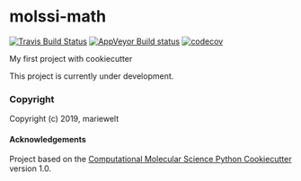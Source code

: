 molssi-math
==============================
[//]: # (Badges)
[![Travis Build Status](https://travis-ci.org/REPLACE_WITH_OWNER_ACCOUNT/molssi-math.png)](https://travis-ci.org/REPLACE_WITH_OWNER_ACCOUNT/molssi-math)
[![AppVeyor Build status](https://ci.appveyor.com/api/projects/status/REPLACE_WITH_APPVEYOR_LINK/branch/master?svg=true)](https://ci.appveyor.com/project/REPLACE_WITH_OWNER_ACCOUNT/molssi-math/branch/master)
[![codecov](https://codecov.io/gh/REPLACE_WITH_OWNER_ACCOUNT/molssi-math/branch/master/graph/badge.svg)](https://codecov.io/gh/REPLACE_WITH_OWNER_ACCOUNT/molssi-math/branch/master)

My first project with cookiecutter

This project is currently under development.

### Copyright

Copyright (c) 2019, mariewelt


#### Acknowledgements
 
Project based on the 
[Computational Molecular Science Python Cookiecutter](https://github.com/molssi/cookiecutter-cms) version 1.0.
